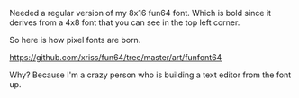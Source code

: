 Needed a regular version of my 8x16 fun64 font. Which is bold since it derives from a 4x8 font that you can see in the top left corner.

So here is how pixel fonts are born.

https://github.com/xriss/fun64/tree/master/art/funfont64

Why? Because I'm a crazy person who is building a text editor from the font up. 
